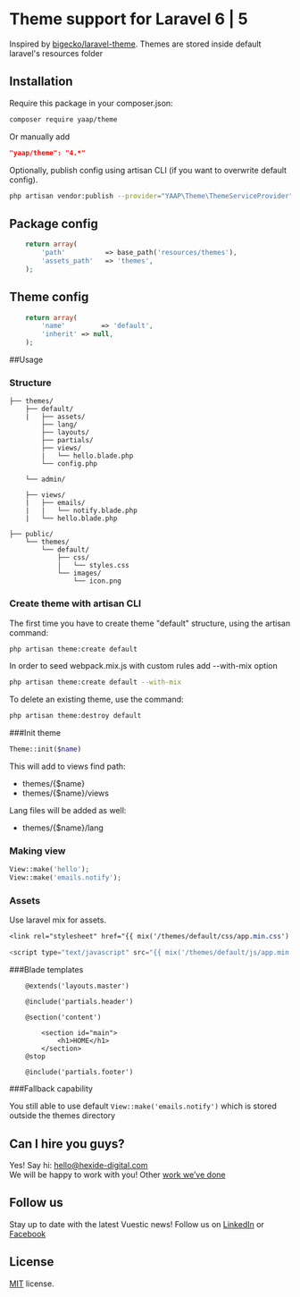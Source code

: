 # Theme support for Laravel 6 | 5

Inspired by [bigecko/laravel-theme](https://github.com/harryxu/laravel-theme).
Themes are stored inside default laravel's resources folder


## Installation
Require this package in your composer.json:

~~~bash
composer require yaap/theme
~~~

Or manually add 

~~~json
"yaap/theme": "4.*"
~~~



Optionally, publish config using artisan CLI (if you want to overwrite default config).

~~~bash
php artisan vendor:publish --provider="YAAP\Theme\ThemeServiceProvider"
~~~

## Package config

~~~php
	return array(
        'path'          => base_path('resources/themes'),
        'assets_path'   => 'themes',
    );
~~~


## Theme config

~~~php
	return array(
        'name'         => 'default',
        'inherit' => null,
    );
~~~



##Usage

### Structure

```
├── themes/
    ├── default/
    |   ├── assets/        
        ├── lang/        
        ├── layouts/
        ├── partials/
        ├── views/
        |   └── hello.blade.php
        └── config.php

    └── admin/

    ├── views/
    |   ├── emails/
    |   |   └── notify.blade.php
    |   └── hello.blade.php

├── public/
    └── themes/
		└── default/
			├── css/
			|	└── styles.css
			└── images/
                └── icon.png
```

### Create theme with artisan CLI

The first time you have to create theme "default" structure, using the artisan command:

~~~bash
php artisan theme:create default
~~~

In order to seed webpack.mix.js with custom rules add --with-mix option

~~~bash
php artisan theme:create default --with-mix
~~~

To delete an existing theme, use the command:

~~~bash
php artisan theme:destroy default
~~~

###Init theme

~~~php
Theme::init($name)
~~~

This will add to views find path:
* themes/{$name}
* themes/{$name}/views

Lang files will be added as well:
* themes/{$name}/lang

### Making view

~~~php
View::make('hello');
View::make('emails.notify');
~~~

### Assets
Use laravel mix for assets.

~~~css
<link rel="stylesheet" href="{{ mix('/themes/default/css/app.min.css') }}"/>
~~~

~~~js
<script type="text/javascript" src="{{ mix('/themes/default/js/app.min.js') }}"></script>
~~~


###Blade templates

```
	@extends('layouts.master')

	@include('partials.header')

	@section('content')

	    <section id="main">
	        <h1>HOME</h1>
	    </section>
	@stop

	@include('partials.footer')

```

###Fallback capability

You still able to use default `View::make('emails.notify')` which is stored outside the themes directory

## Can I hire you guys?
Yes! Say hi: [hello@hexide-digital.com](mailto:hello@hexide-digital.com) </br>
We will be happy to work with you! Other [work we’ve done](https://hexide-digital.com/)

## Follow us
Stay up to date with the latest Vuestic news! Follow us on [LinkedIn](https://www.linkedin.com/company/hexide-digital) or [Facebook](https://www.facebook.com/hexide.digital)

## License
[MIT](https://github.com/epicmaxco/vuestic-admin/blob/master/LICENSE) license.
